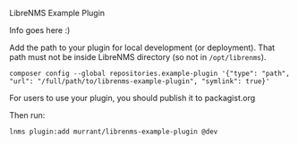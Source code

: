LibreNMS Example Plugin

Info goes here :)

Add the path to your plugin for local development (or deployment). That path must not be inside LibreNMS directory (so not in `/opt/librenms`).

    composer config --global repositories.example-plugin '{"type": "path", "url": "/full/path/to/librenms-example-plugin", "symlink": true}'

For users to use your plugin, you should publish it to packagist.org

Then run:

    lnms plugin:add murrant/librenms-example-plugin @dev
